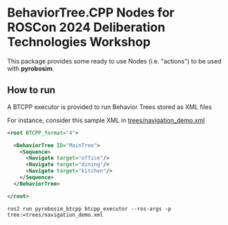 # BehaviorTree.CPP Nodes for ROSCon 2024 Deliberation Technologies Workshop

This package provides some ready to use Nodes (i.e. "actions") to be used with **pyrobosim**.

## How to run

A BTCPP executor is provided to run Behavior Trees stored as XML files

For instance, consider this sample XML in [trees/navigation_demo.xml](pyrobosim_btcpp/trees/navigation_demo.xml)

```xml
<root BTCPP_format="4">

  <BehaviorTree ID="MainTree">
    <Sequence>
      <Navigate target="office"/>
      <Navigate target="dining"/>
      <Navigate target="kitchen"/>
    </Sequence>
  </BehaviorTree>

</root>
```

```
ros2 run pyrobosim_btcpp btcpp_executor --ros-args -p tree:=trees/navigation_demo.xml
```
